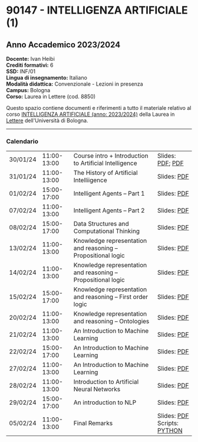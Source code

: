 # 90147 - INTELLIGENZA ARTIFICIALE (1)
## Anno Accademico 2023/2024  

**Docente:** Ivan Heibi  
**Crediti formativi:** 6  
**SSD:** INF/01  
**Lingua di insegnamento:** Italiano  
**Modalità didattica:** Convenzionale - Lezioni in presenza  
**Campus:** Bologna  
**Corso:** Laurea in Lettere (cod. 8850)  

Questo spazio contiene documenti e riferimenti a tutto il materiale relativo al corso [INTELLIGENZA ARTIFICIALE (anno: 2023/2024)](https://www.unibo.it/it/studiare/dottorati-master-specializzazioni-e-altra-formazione/insegnamenti/insegnamento/2023/443742) della Laurea in [Lettere](https://corsi.unibo.it/laurea/lettere) dell'Università di Bologna.

---

### Calendario

<table>
  <tr>
	<td>30/01/24</td>
	<td>11:00-13:00</td>
	<td>Course intro + Introduction to Artificial Intelligence</td>
	<td>Slides: <a href="https://ivanhb.it/ai_course/slides/01_intro.pdf">PDF</a>; <a href="https://ivanhb.it/ai_course/slides/02_introduction_to_ai.pdf">PDF</a></td>
  </tr>
  <tr>
	<td>31/01/24</td>
	<td>11:00-13:00</td>
	<td>The History of Artificial Intelliigence</td>
	<td>Slides: <a href="https://ivanhb.it/ai_course/slides/03_history_of_ai.pdf">PDF</a></td>
  </tr>
  <tr>
	<td>01/02/24</td>
	<td>15:00-17:00</td>
	<td>Intelligent Agents – Part 1</td>
	<td>Slides: <a href="https://ivanhb.it/ai_course/slides/04_intelligent_agents.pdf">PDF</a></td>
  </tr>
  <tr>
	<td>07/02/24</td>
	<td>11:00-13:00</td>
	<td>Intelligent Agents – Part 2</td>
	<td>Slides: <a href="https://ivanhb.it/ai_course/slides/05_intelligent_agents.pdf">PDF</a></td>
  </tr>
  <tr>
	<td>08/02/24</td>
	<td>15:00-17:00</td>
	<td>Data Structures and Computational Thinking</td>
	<td>Slides: <a href="https://ivanhb.it/ai_course/slides/06_data_structures.pdf">PDF</a></td>
  </tr>
  <tr>
	<td>13/02/24</td>
	<td>11:00-13:00</td>
	<td>Knowledge representation and reasoning – Propositional logic</td>
	<td>Slides: <a href="https://ivanhb.it/ai_course/slides/07_knowledge_representation.pdf">PDF</a></td>
  </tr>
  <tr>
	<td>14/02/24</td>
	<td>11:00-13:00</td>
	<td>Knowledge representation and reasoning – Propositional logic</td>
	<td>Slides: <a href="https://ivanhb.it/ai_course/slides/07_knowledge_representation.pdf">PDF</a></td>
  </tr>
  <tr>
	<td>15/02/24</td>
	<td>15:00-17:00</td>
	<td>Knowledge representation and reasoning – First order logic</td>
	<td>Slides: <a href="https://ivanhb.it/ai_course/slides/08_knowledge_representation_FOL.pdf">PDF</a></td>
  </tr>
  <tr>
	<td>20/02/24</td>
	<td>11:00-13:00</td>
	<td>Knowledge representation and reasoning – Ontologies</td>
	<td>Slides: <a href="https://ivanhb.it/ai_course/slides/09_knowledge_representation_desc_logics.pdf">PDF</a></td>
  </tr>
  <tr>
	<td>21/02/24</td>
	<td>11:00-13:00</td>
	<td>An Introduction to Machine Learning</td>
	<td>Slides: <a href="https://ivanhb.it/ai_course/slides/10_machine_learning.pdf">PDF</a></td>
  </tr>
  <tr>
	<td>22/02/24</td>
	<td>15:00-17:00</td>
	<td>An Introduction to Machine Learning</td>
	<td>Slides: <a href="https://ivanhb.it/ai_course/slides/10_machine_learning.pdf">PDF</a></td>
  </tr>
  <tr>
	<td>27/02/24</td>
	<td>11:00-13:00</td>
	<td>An Introduction to Machine Learning</td>
	<td>Slides: <a href="https://ivanhb.it/ai_course/slides/10_machine_learning.pdf">PDF</a></td>
  </tr>
  <tr>
	<td>28/02/24</td>
	<td>11:00-13:00</td>
	<td>Introduction to Artificial Neural Networks</td>
	<td>Slides: <a href="https://ivanhb.it/ai_course/slides/11_neural_networks.pdf">PDF</a></td>
  </tr>
  <tr>
	<td>29/02/24</td>
	<td>15:00-17:00</td>
	<td>An introduction to NLP</td>
	<td>Slides: <a href="https://ivanhb.it/ai_course/slides/12_nlp.pdf">PDF</a></td>
  </tr>
  <tr>
	<td>05/02/24</td>
	<td>11:00-13:00</td>
	<td>Final Remarks</td>
	<td>Slides: <a href="https://ivanhb.it/ai_course/slides/13_conclusions.pdf">PDF</a> <br>Scripts: <a href="https://ivanhb.it/ai_course/scripts/nlp.py">PYTHON</a></td>
  </tr>
</table>
